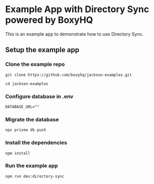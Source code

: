 # Example App with Directory Sync powered by BoxyHQ

This is an example app to demonstrate how to use Directory Sync.

## Setup the example app

### Clone the example repo

```
git clone https://github.com/boxyhq/jackson-examples.git
```

```
cd jackson-examples
```

### Configure database in .env

```
DATABASE_URL=""
```

### Migrate the database

```
npx prisma db push
```

### Install the dependencies

```
npm install
```

### Run the example app

```
npm run dev:directory-sync
```
